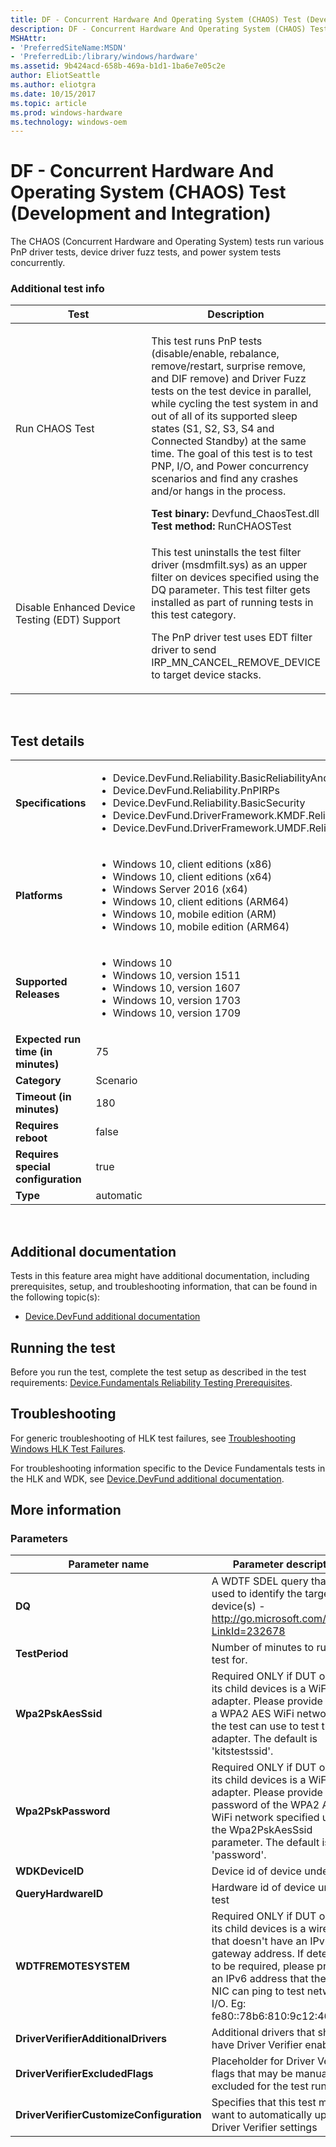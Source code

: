 ```yaml
---
title: DF - Concurrent Hardware And Operating System (CHAOS) Test (Development and Integration)
description: DF - Concurrent Hardware And Operating System (CHAOS) Test (Development and Integration)
MSHAttr:
- 'PreferredSiteName:MSDN'
- 'PreferredLib:/library/windows/hardware'
ms.assetid: 9b424acd-658b-469a-b1d1-1ba6e7e05c2e
author: EliotSeattle
ms.author: eliotgra
ms.date: 10/15/2017
ms.topic: article
ms.prod: windows-hardware
ms.technology: windows-oem
---
```


# <span id="p_hlk_test.66f2b4ea-285c-41ac-9699-66a288abd46e"></span>DF - Concurrent Hardware And Operating System (CHAOS) Test (Development and Integration)


The CHAOS (Concurrent Hardware and Operating System) tests run various PnP driver tests, device driver fuzz tests, and power system tests concurrently.

### <span id="Additional_test_info"></span><span id="additional_test_info"></span><span id="ADDITIONAL_TEST_INFO"></span>Additional test info

<table>
<colgroup>
<col width="50%" />
<col width="50%" />
</colgroup>
<thead>
<tr class="header">
<th>Test</th>
<th>Description</th>
</tr>
</thead>
<tbody>
<tr class="odd">
<td>Run CHAOS Test</td>
<td><p>This test runs PnP tests (disable/enable, rebalance, remove/restart, surprise remove, and DIF remove) and Driver Fuzz tests on the test device in parallel, while cycling the test system in and out of all of its supported sleep states (S1, S2, S3, S4 and Connected Standby) at the same time. The goal of this test is to test PNP, I/O, and Power concurrency scenarios and find any crashes and/or hangs in the process.</p>
<strong>Test binary:</strong> Devfund_ChaosTest.dll
<strong>Test method:</strong> RunCHAOSTest</td>
</tr>
<tr class="even">
<td>Disable Enhanced Device Testing (EDT) Support</td>
<td><p>This test uninstalls the test filter driver (msdmfilt.sys) as an upper filter on devices specified using the DQ parameter. This test filter gets installed as part of running tests in this test category.</p>
<p>The PnP driver test uses EDT filter driver to send IRP_MN_CANCEL_REMOVE_DEVICE to target device stacks.</p></td>
</tr>
</tbody>
</table>

 

## Test details
|||
|---|---|
| **Specifications**  | <ul><li>Device.DevFund.Reliability.BasicReliabilityAndPerformance</li><li>Device.DevFund.Reliability.PnPIRPs</li><li>Device.DevFund.Reliability.BasicSecurity</li><li>Device.DevFund.DriverFramework.KMDF.Reliability</li><li>Device.DevFund.DriverFramework.UMDF.Reliability</li></ul> |  
| **Platforms**   | <ul><li>Windows 10, client editions (x86)</li><li>Windows 10, client editions (x64)</li><li>Windows Server 2016 (x64)</li><li>Windows 10, client editions (ARM64)</li><li>Windows 10, mobile edition (ARM)</li><li>Windows 10, mobile edition (ARM64)</li></ul> |
| **Supported Releases** | <ul><li>Windows 10</li><li>Windows 10, version 1511</li><li>Windows 10, version 1607</li><li>Windows 10, version 1703</li><li>Windows 10, version 1709</li></ul> |
|**Expected run time (in minutes)**| 75 |
|**Category**| Scenario |
|**Timeout (in minutes)**| 180 |
|**Requires reboot**| false |
|**Requires special configuration**| true |
|**Type**| automatic |

 

## <span id="Additional_documentation"></span><span id="additional_documentation"></span><span id="ADDITIONAL_DOCUMENTATION"></span>Additional documentation


Tests in this feature area might have additional documentation, including prerequisites, setup, and troubleshooting information, that can be found in the following topic(s):

-   [Device.DevFund additional documentation](device-devfund-additional-documentation.md)

## <span id="Running_the_test"></span><span id="running_the_test"></span><span id="RUNNING_THE_TEST"></span>Running the test


Before you run the test, complete the test setup as described in the test requirements: [Device.Fundamentals Reliability Testing Prerequisites](devicefundamentals-reliability-testing-prerequisites.md).

## <span id="Troubleshooting"></span><span id="troubleshooting"></span><span id="TROUBLESHOOTING"></span>Troubleshooting


For generic troubleshooting of HLK test failures, see [Troubleshooting Windows HLK Test Failures](..\user\troubleshooting-windows-hlk-test-failures.md).

For troubleshooting information specific to the Device Fundamentals tests in the HLK and WDK, see [Device.DevFund additional documentation](device-devfund-additional-documentation.md).

## <span id="More_information"></span><span id="more_information"></span><span id="MORE_INFORMATION"></span>More information


### <span id="Parameters"></span><span id="parameters"></span><span id="PARAMETERS"></span>Parameters

| Parameter name                           | Parameter description                                                                                                                                                                                                                                |
|------------------------------------------|------------------------------------------------------------------------------------------------------------------------------------------------------------------------------------------------------------------------------------------------------|
| **DQ**                                   | A WDTF SDEL query that is used to identify the target device(s) - http://go.microsoft.com/fwlink/?LinkId=232678                                                                                                                                      |
| **TestPeriod**                           | Number of minutes to run the test for.                                                                                                                                                                                                               |
| **Wpa2PskAesSsid**                       | Required ONLY if DUT or one of its child devices is a WiFi adapter. Please provide SSID of a WPA2 AES WiFi network that the test can use to test the WiFi adapter. The default is 'kitstestssid'.                                                    |
| **Wpa2PskPassword**                      | Required ONLY if DUT or one of its child devices is a WiFi adapter. Please provide password of the WPA2 AES WiFi network specified using the Wpa2PskAesSsid parameter. The default is 'password'.                                                    |
| **WDKDeviceID**                          | Device id of device under test                                                                                                                                                                                                                       |
| **QueryHardwareID**                      | Hardware id of device under test                                                                                                                                                                                                                     |
| **WDTFREMOTESYSTEM**                     | Required ONLY if DUT or one of its child devices is a wired NIC that doesn't have an IPv6 gateway address. If determined to be required, please provide an IPv6 address that the test NIC can ping to test network I/O. Eg: fe80::78b6:810:9c12:46cd |
| **DriverVerifierAdditionalDrivers**      | Additional drivers that should have Driver Verifier enabled                                                                                                                                                                                          |
| **DriverVerifierExcludedFlags**          | Placeholder for Driver Verifier flags that may be manually excluded for the test run                                                                                                                                                                 |
| **DriverVerifierCustomizeConfiguration** | Specifies that this test may want to automatically update Driver Verifier settings                                                                                                                                                                   |

 

 

 






